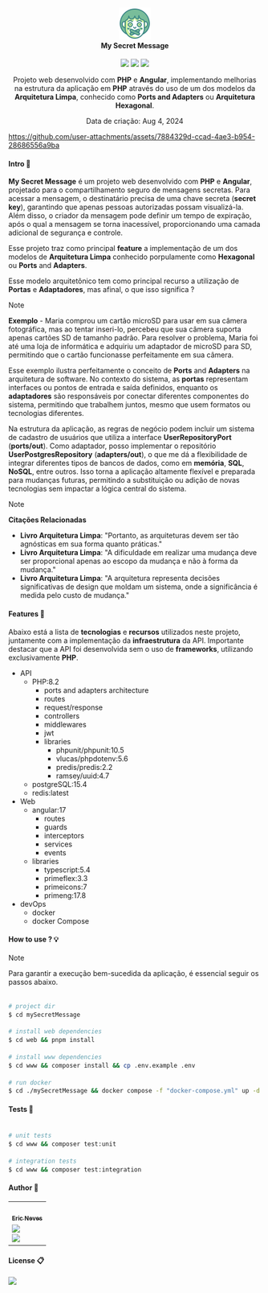 <h4 align="center">
  <br />
  <img src="resources/github/icon.png">
  <br />
    My Secret Message
  <br />
</h4>

<p align="center">
  <img src="https://img.shields.io/github/last-commit/EricNeves/mySecretMessage?style=flat-square&logo=github&logoColor=white&color=blue&labelColor=%23102C57">
  <img src="https://img.shields.io/github/languages/top/ericneves/mySecretMessage?style=flat-square&logo=php&logoColor=%23f3f3f3&label=%20PHP&color=%23379777&labelColor=%23333">
  <img src="https://img.shields.io/github/license/ericneves/mySecretMessage?style=flat-square&logo=git&labelColor=405D72&color=667BC6">
</p>

<p align="center">
  Projeto web desenvolvido com <strong>PHP</strong> e <strong>Angular</strong>, implementando melhorias na estrutura da aplicação em <strong>PHP</strong> através do uso de um dos modelos da <strong>Arquitetura Limpa</strong>, conhecido como <strong>Ports and Adapters</strong> ou <strong>Arquitetura Hexagonal</strong>.
</p>

<p align="center">Data de criação: Aug 4, 2024</p>

https://github.com/user-attachments/assets/7884329d-ccad-4ae3-b954-28686556a9ba

#### Intro 📃

**My Secret Message** é um projeto web desenvolvido com **PHP** e **Angular**, projetado para o compartilhamento seguro de mensagens secretas. Para acessar a mensagem, o destinatário precisa de uma chave secreta (**secret key**), garantindo que apenas pessoas autorizadas possam visualizá-la. Além disso, o criador da mensagem pode definir um tempo de expiração, após o qual a mensagem se torna inacessível, proporcionando uma camada adicional de segurança e controle.


Esse projeto traz como principal **feature** a implementação de um dos modelos de **Arquitetura Limpa** conhecido porpulamente como **Hexagonal** ou **Ports** and **Adapters**.

Esse modelo arquitetônico tem como principal recurso a utilização de **Portas** e **Adaptadores**, mas afinal, o que isso significa ?

> [!NOTE] 
> 
> **Exemplo** - Maria comprou um cartão microSD para usar em sua câmera fotográfica, mas ao tentar inseri-lo, percebeu que sua câmera suporta apenas cartões SD de tamanho padrão. Para resolver o problema, Maria foi até uma loja de informática e adquiriu um adaptador de microSD para SD, permitindo que o cartão funcionasse perfeitamente em sua câmera.
>
> 

Esse exemplo ilustra perfeitamente o conceito de **Ports** and **Adapters** na arquitetura de software. No contexto do sistema, as **portas** representam interfaces ou pontos de entrada e saída definidos, enquanto os **adaptadores** são responsáveis por conectar diferentes componentes do sistema, permitindo que trabalhem juntos, mesmo que usem formatos ou tecnologias diferentes. 

Na estrutura da aplicação, as regras de negócio podem incluir um sistema de cadastro de usuários que utiliza a interface **UserRepositoryPort** (**ports/out**). Como adaptador, posso implementar o repositório **UserPostgresRepository** (**adapters/out**), o que me dá a flexibilidade de integrar diferentes tipos de bancos de dados, como em **memória**, **SQL**, **NoSQL**, entre outros. Isso torna a aplicação altamente flexível e preparada para mudanças futuras, permitindo a substituição ou adição de novas tecnologias sem impactar a lógica central do sistema.

> [!NOTE]
> **Citações Relacionadas**
>  
> - **Livro Arquitetura Limpa**: "Portanto, as arquiteturas devem ser tão agnósticas em sua forma quanto práticas."
> - **Livro Arquitetura Limpa**: "A dificuldade em realizar uma mudança deve ser proporcional apenas ao escopo da mudança e não à forma da mudança."
> - **Livro Arquitetura Limpa**: "A arquitetura representa decisões significativas de design que moldam um sistema, onde a significância é medida pelo custo de mudança."
>

#### Features 🔭

Abaixo está a lista de **tecnologias** e **recursos** utilizados neste projeto, juntamente com a implementação da **infraestrutura** da API. Importante destacar que a API foi desenvolvida sem o uso de **frameworks**, utilizando exclusivamente **PHP**.

- API
  - PHP:8.2
    - ports and adapters architecture
    - routes
    - request/response
    - controllers
    - middlewares
    - jwt
    - libraries
        - phpunit/phpunit:10.5
        - vlucas/phpdotenv:5.6
        - predis/predis:2.2
        - ramsey/uuid:4.7
  - postgreSQL:15.4
  - redis:latest
- Web
  - angular:17
    - routes
    - guards
    - interceptors
    - services
    - events
  - libraries
    - typescript:5.4
    - primeflex:3.3
    - primeicons:7
    - primeng:17.8
- devOps
  - docker
  - docker Compose

#### How to use ? 💡

> [!NOTE]
>
> Para garantir a execução bem-sucedida da aplicação, é essencial seguir os passos abaixo.
>

```sh

# project dir
$ cd mySecretMessage

# install web dependencies
$ cd web && pnpm install

# install www dependencies
$ cd www && composer install && cp .env.example .env

# run docker
$ cd ./mySecretMessage && docker compose -f "docker-compose.yml" up -d --build

```

#### Tests 🔋

```sh

# unit tests
$ cd www && composer test:unit

# integration tests
$ cd www && composer test:integration

```

#### Author 🦆

<table>
  <tr>
    <td align="center">
      <a href="https://www.instagram.com/ericneves_dev/">
        <img src="https://avatars.githubusercontent.com/u/32256029" width="100px;" alt=""/>
        <br />
        <sub>
          <b>Eric Neves</b>
        </sub>
      </a>
    </td>
  </tr>
  <tr>
    <td>
      <a href="https://www.instagram.com/ericneves_dev/">
        <img src="https://img.shields.io/badge/Instagram-E4405F?style=for-the-badge&logo=instagram&logoColor=white" width="100%">
      </a> 
      <br />
      <a href="https://linkedin.com/in/ericnevesrr"> 
        <img src="https://img.shields.io/badge/LinkedIn-0077B5?style=for-the-badge&logo=linkedin&logoColor=white" width="100%">
      </a>
    </td>
  </tr>
</table>

#### License 📋

<img src="https://img.shields.io/github/license/ericneves/mySecretMessage?style=flat-square&logo=git&labelColor=405D72&color=667BC6">
